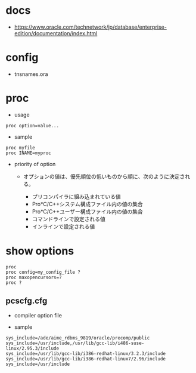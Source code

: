 # docs

- https://www.oracle.com/technetwork/jp/database/enterprise-edition/documentation/index.html

# config

- tnsnames.ora

# proc

- usage

```
proc option=value...
```

- sample

```
proc myfile
proc INAME=myproc

```

- priority of option

  - オプションの値は、優先順位の低いものから順に、次のように決定される。

    - プリコンパイラに組み込まれている値
    - Pro*C/C++システム構成ファイル内の値の集合
    - Pro*C/C++ユーザー構成ファイル内の値の集合
    - コマンドラインで設定される値
    - インラインで設定される値

# show options

```
proc 
proc config=my_config_file ?
proc maxopencursors=? 
proc ?
``` 

## pcscfg.cfg

- compiler option file

- sample

```
sys_include=/ade/aime_rdbms_9819/oracle/precomp/public 
sys_include=/usr/include,/usr/lib/gcc-lib/i486-suse-linux/2.95.3/include 
sys_include=/usr/lib/gcc-lib/i386-redhat-linux/3.2.3/include
sys_include=/usr/lib/gcc-lib/i386-redhat-linux7/2.96/include
sys_include=/usr/include
```

